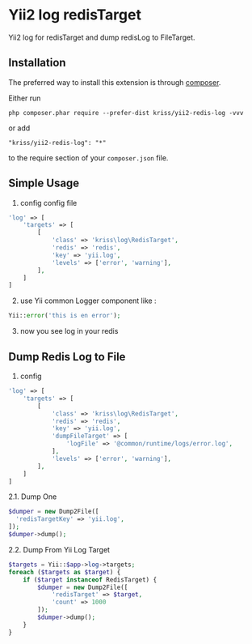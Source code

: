 Yii2 log redisTarget
====================
Yii2 log for redisTarget and dump redisLog to FileTarget.

Installation
------------

The preferred way to install this extension is through [composer](http://getcomposer.org/download/).

Either run

```
php composer.phar require --prefer-dist kriss/yii2-redis-log -vvv
```

or add

```
"kriss/yii2-redis-log": "*"
```

to the require section of your `composer.json` file.


Simple Usage
-----

1. config config file

```php
'log' => [
    'targets' => [
        [
            'class' => 'kriss\log\RedisTarget',
            'redis' => 'redis',
            'key' => 'yii.log',
            'levels' => ['error', 'warning'],
        ],
    ]
]
```

2. use Yii common Logger component like :

```php
Yii::error('this is en error');
```

3. now you see log in your redis

Dump Redis Log to File
-----

1. config

```php
'log' => [
    'targets' => [
        [
            'class' => 'kriss\log\RedisTarget',
            'redis' => 'redis',
            'key' => 'yii.log',
            'dumpFileTarget' => [
                'logFile' => '@common/runtime/logs/error.log',
            ],
            'levels' => ['error', 'warning'],
        ],
    ]
]
```

2.1. Dump One

```php
$dumper = new Dump2File([
  'redisTargetKey' => 'yii.log',
]);
$dumper->dump();
```

2.2. Dump From Yii Log Target

```php
$targets = Yii::$app->log->targets;
foreach ($targets as $target) {
    if ($target instanceof RedisTarget) {
        $dumper = new Dump2File([
            'redisTarget' => $target,
            'count' => 1000
        ]);
        $dumper->dump();
    }
}
```
